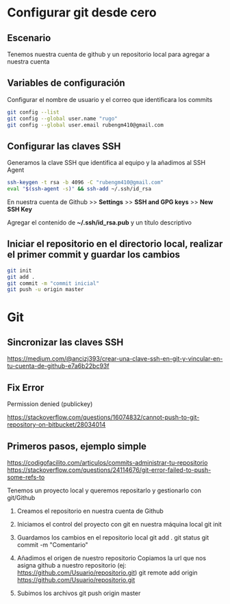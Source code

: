 # Configurar git desde cero

## Escenario 

Tenemos nuestra cuenta de github y un repositorio local para agregar a nuestra cuenta 

## Variables de configuración 

Configurar el nombre de usuario y el correo que identificara los commits
```sh
git config --list
git config --global user.name "rugo"
git config --global user.email rubengm410@gmail.com
```

## Configurar las claves SSH

Generamos la clave SSH que identifica al equipo y la añadimos al SSH Agent
```sh
ssh-keygen -t rsa -b 4096 -C "rubengm410@gmail.com"
eval "$(ssh-agent -s)" && ssh-add ~/.ssh/id_rsa
```
En nuestra cuenta de Github >> **Settings** >> **SSH and GPG keys** >> **New SSH Key**

Agregar el contenido de **~/.ssh/id_rsa.pub** y un título descriptivo

## Iniciar el repositorio en el directorio local, realizar el primer commit y guardar los cambios
```sh
git init
git add .
git commit -m "commit inicial"
git push -u origin master
```



# Git

## Sincronizar las claves SSH 
https://medium.com/@ancizj393/crear-una-clave-ssh-en-git-y-vincular-en-tu-cuenta-de-github-e7a6b22bc93f

## Fix Error
Permission denied (publickey)

https://stackoverflow.com/questions/16074832/cannot-push-to-git-repository-on-bitbucket/28034014

## Primeros pasos, ejemplo simple
https://codigofacilito.com/articulos/commits-administrar-tu-repositorio
https://stackoverflow.com/questions/24114676/git-error-failed-to-push-some-refs-to

Tenemos un proyecto local y queremos repositarlo y gestionarlo con git/Github 

1. Creamos el repositorio en nuestra cuenta de Github

2. Iniciamos el control del proyecto con git en nuestra máquina local
  git init
  
3. Guardamos los cambios en el repositorio local 
  git add .
  git status
  git commit -m "Comentario"
  
4. Añadimos el origen de nuestro repositorio
  Copiamos la url que nos asigna github a nuestro repositorio (ej: https://github.com/Usuario/repositorio.git)
  git remote add origin https://github.com/Usuario/repositorio.git
  
5. Subimos los archivos
  git push origin master
